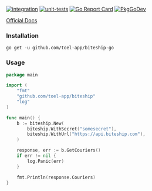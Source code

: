 [![integration](https://github.com/toel-app/biteship/actions/workflows/e2e.yml/badge.svg)](https://github.com/toel-app/biteship/actions/workflows/e2e.yml)
[![unit-tests](https://github.com/toel-app/biteship/actions/workflows/go.yml/badge.svg)](https://github.com/toel-app/biteship/actions/workflows/go.yml)
[![Go Report Card](https://goreportcard.com/badge/github.com/toel-app/biteship)](https://goreportcard.com/report/github.com/toel-app/biteship)
[![PkgGoDev](https://pkg.go.dev/badge/github.com/stretchr/testify)](https://pkg.go.dev/github.com/toel-app/biteship)

[Official Docs](https://biteship.com/en/docs/intro)

### Installation
```
go get -u github.com/toel-app/biteship-go
```

### Usage
```go
package main

import (
	"fmt"
	"github.com/toel-app/biteship"
	"log"
)

func main() {
	b := biteship.New(
		biteship.WithSecret("somesecret"),
		biteship.WithUrl("https://api.biteship.com"),
	)

	response, err := b.GetCouriers()
	if err != nil {
		log.Panic(err)
	}

	fmt.Println(response.Couriers)
}
```
